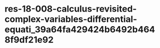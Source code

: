 # res-18-008-calculus-revisited-complex-variables-differential-equati_39a64fa429424b6492b4648f9df21e92